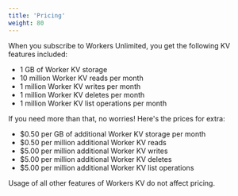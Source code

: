 ```yaml
---
title: 'Pricing'
weight: 80
---
```


When you subscribe to Workers Unlimited, you get the following KV features
included:

- 1 GB of Worker KV storage
- 10 million Worker KV reads per month
- 1 million Worker KV writes per month
- 1 million Worker KV deletes per month
- 1 million Worker KV list operations per month

If you need more than that, no worries! Here's the prices for extra:

- $0.50 per GB of additional Worker KV storage per month
- $0.50 per million additional Worker KV reads
- $5.00 per million additional Worker KV writes
- $5.00 per million additional Worker KV deletes
- $5.00 per million additional Worker KV list operations

Usage of all other features of Workers KV do not affect pricing.
